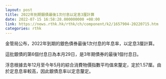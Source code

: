 ```yaml
---
layout: post
title: 2022年到期銀債最後1次付息以定息3厘計算
date: 2022-07-15 16:58:28.000000000 +08:00
link: https://news.rthk.hk/rthk/ch/component/k2/1657904-20220715.htm
categories: rthk
---
```


金管局公布，2022年到期的銀色債券最後1次付息的年息率，以定息3厘計算。

這批銀債的第6個付息日為本月29日，是3年期債券的最後1個付息日。

浮息根據去年12月至今年5月的綜合消費物價指數平均值來釐定，定於1.57厘。由於定息息率較高，因此銀債息率以定息釐定。
